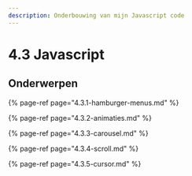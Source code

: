 ```yaml
---
description: Onderbouwing van mijn Javascript code
---
```


# 4.3 Javascript

## Onderwerpen

{% page-ref page="4.3.1-hamburger-menus.md" %}

{% page-ref page="4.3.2-animaties.md" %}

{% page-ref page="4.3.3-carousel.md" %}

{% page-ref page="4.3.4-scroll.md" %}

{% page-ref page="4.3.5-cursor.md" %}

